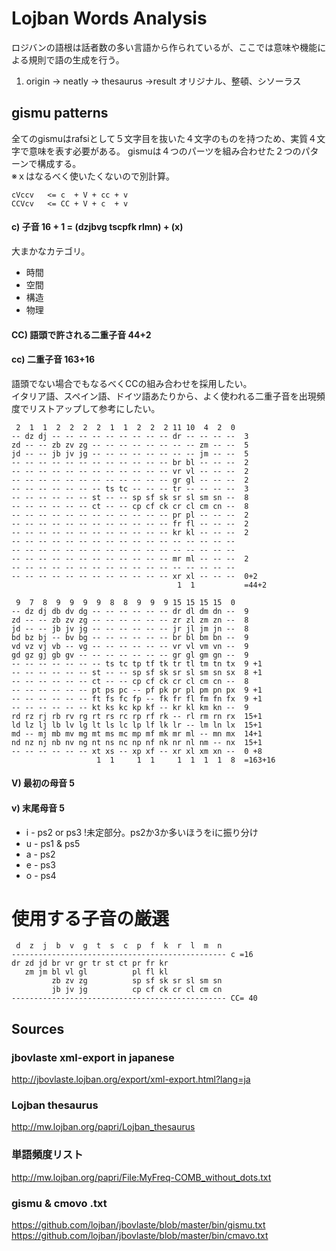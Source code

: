 Lojban Words Analysis
======================
ロジバンの語根は話者数の多い言語から作られているが、ここでは意味や機能による規則で語の生成を行う。

1) origin -> neatly -> thesaurus ->result
   オリジナル、整頓、シソーラス


gismu patterns
-------------

全てのgismuはrafsiとして５文字目を抜いた４文字のものを持つため、実質４文字で意味を表す必要がある。
gismuは４つのパーツを組み合わせた２つのパターンで構成する。  
※ｘはなるべく使いたくないので別計算。

	cVccv   <= c  + V + cc + v
	CCVcv   <= CC + V + c  + v

#### c) 子音 16 + 1 = (dzjbvg tscpfk rlmn) + (x)
 大まかなカテゴリ。
 * 時間
 * 空間
 * 構造
 * 物理

#### CC) 語頭で許される二重子音 44+2
#### cc) 二重子音 163+16
語頭でない場合でもなるべくCCの組み合わせを採用したい。  
イタリア語、スペイン語、ドイツ語あたりから、よく使われる二重子音を出現頻度でリストアップして参考にしたい。

     2  1  1  2  2  2  2  1  1  2  2  2 11 10  4  2  0  
    -- dz dj -- -- -- -- -- -- -- -- -- dr -- -- -- --  3
    zd -- -- zb zv zg -- -- -- -- -- -- -- -- zm -- --  5
    jd -- -- jb jv jg -- -- -- -- -- -- -- -- jm -- --  5
    -- -- -- -- -- -- -- -- -- -- -- -- br bl -- -- --  2
    -- -- -- -- -- -- -- -- -- -- -- -- vr vl -- -- --  2
    -- -- -- -- -- -- -- -- -- -- -- -- gr gl -- -- --  2
    -- -- -- -- -- -- -- ts tc -- -- -- tr -- -- -- --  3
    -- -- -- -- -- -- st -- -- sp sf sk sr sl sm sn --  8
    -- -- -- -- -- -- ct -- -- cp cf ck cr cl cm cn --  8
    -- -- -- -- -- -- -- -- -- -- -- -- pr pl -- -- --  2
    -- -- -- -- -- -- -- -- -- -- -- -- fr fl -- -- --  2
    -- -- -- -- -- -- -- -- -- -- -- -- kr kl -- -- --  2
    -- -- -- -- -- -- -- -- -- -- -- -- -- -- -- -- --
    -- -- -- -- -- -- -- -- -- -- -- -- -- -- -- -- --
    -- -- -- -- -- -- -- -- -- -- -- -- mr ml -- -- --  2
    -- -- -- -- -- -- -- -- -- -- -- -- -- -- -- -- --
    -- -- -- -- -- -- -- -- -- -- -- -- xr xl -- -- --  0+2
                                         1  1           =44+2

     9  7  8  9  9  9  9  8  8  9  9  9 15 15 15 15  0
    -- dz dj db dv dg -- -- -- -- -- -- dr dl dm dn --  9
    zd -- -- zb zv zg -- -- -- -- -- -- zr zl zm zn --  8
    jd -- -- jb jv jg -- -- -- -- -- -- jr jl jm jn --  8
    bd bz bj -- bv bg -- -- -- -- -- -- br bl bm bn --  9
    vd vz vj vb -- vg -- -- -- -- -- -- vr vl vm vn --  9
    gd gz gj gb gv -- -- -- -- -- -- -- gr gl gm gn --  9
    -- -- -- -- -- -- -- ts tc tp tf tk tr tl tm tn tx  9 +1
    -- -- -- -- -- -- st -- -- sp sf sk sr sl sm sn sx  8 +1
    -- -- -- -- -- -- ct -- -- cp cf ck cr cl cm cn --  8
    -- -- -- -- -- -- pt ps pc -- pf pk pr pl pm pn px  9 +1
    -- -- -- -- -- -- ft fs fc fp -- fk fr fl fm fn fx  9 +1
    -- -- -- -- -- -- kt ks kc kp kf -- kr kl km kn --  9
    rd rz rj rb rv rg rt rs rc rp rf rk -- rl rm rn rx  15+1
    ld lz lj lb lv lg lt ls lc lp lf lk lr -- lm ln lx  15+1
    md -- mj mb mv mg mt ms mc mp mf mk mr ml -- mn mx  14+1
    nd nz nj nb nv ng nt ns nc np nf nk nr nl nm -- nx  15+1
    -- -- -- -- -- -- xt xs -- xp xf -- xr xl xm xn --  0 +8
                       1  1     1  1     1  1  1  1  8  =163+16


#### V) 最初の母音 5



#### v) 末尾母音 5
 * i - ps2 or ps3 !未定部分。ps2か3か多いほうをiに振り分け
 * u - ps1 & ps5
 * a - ps2
 * e - ps3
 * o - ps4


# 使用する子音の厳選


     d  z  j  b  v  g  t  s  c  p  f  k  r  l  m  n
    ------------------------------------------------ c =16
    dr zd jd br vr gr tr st ct pr fr kr
       zm jm bl vl gl          pl fl kl  
             zb zv zg          sp sf sk sr sl sm sn
             jb jv jg          cp cf ck cr cl cm cn
    ------------------------------------------------ CC= 40

Sources
-------

### jbovlaste xml-export in japanese
http://jbovlaste.lojban.org/export/xml-export.html?lang=ja

### Lojban thesaurus
http://mw.lojban.org/papri/Lojban_thesaurus

### 単語頻度リスト
http://mw.lojban.org/papri/File:MyFreq-COMB_without_dots.txt

### gismu & cmovo .txt
https://github.com/lojban/jbovlaste/blob/master/bin/gismu.txt
https://github.com/lojban/jbovlaste/blob/master/bin/cmavo.txt
